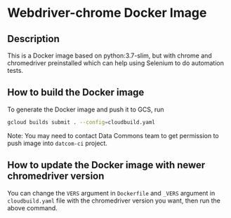 # Webdriver-chrome Docker Image

## Description
This is a Docker image based on python:3.7-slim, but with chrome and chromedriver preinstalled which can help using Selenium to do automation tests.

## How to build the Docker image
To generate the Docker image and push it to GCS, run

```bash
gcloud builds submit . --config=cloudbuild.yaml
```

Note: You may need to contact Data Commons team to get permission to push image into `datcom-ci` project.

## How to update the Docker image with newer chromedriver version
You can change the `VERS` argument in `Dockerfile` and `_VERS` argument in `cloudbuild.yaml` file with the chromedriver version you want, then run the above command.
